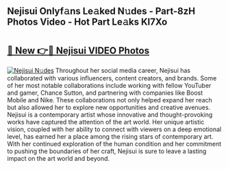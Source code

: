 ## Nejisui Onlyf𝚊ns Le𝚊ked N𝚞des - Part-8zH Photos Video - Hot Part Le𝚊ks KI7Xo

# <h2><a href="http://ab74484.deff.icu/?id=Nejisui">🔗 New 👉🔴 Nejisui VIDEO Photos</a></h2>

[![Nejisui N𝚞des](https://i.imgur.com/rIISA9y.gif)](http://ab74484.deff.icu/?id=Nejisui)
Throughout her social media career, Nejisui has collaborated with various influencers, content creators, and brands. Some of her most notable collaborations include working with fellow YouTuber and gamer, Chance Sutton, and partnering with companies like Boost Mobile and Nike. These collaborations not only helped expand her reach but also allowed her to explore new opportunities and creative avenues. Nejisui is a contemporary artist whose innovative and thought-provoking works have captured the attention of the art world. Her unique artistic vision, coupled with her ability to connect with viewers on a deep emotional level, has earned her a place among the rising stars of contemporary art. With her continued exploration of the human condition and her commitment to pushing the boundaries of her craft, Nejisui is sure to leave a lasting impact on the art world and beyond.
